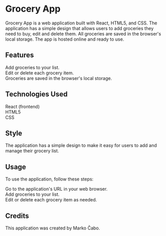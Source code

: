 # Grocery App
Grocery App is a web application built with React, HTML5, and CSS. The application has a simple design that allows users to add groceries they need to buy, edit and delete them. All groceries are saved in the browser's local storage. The app is hosted online and ready to use.

## Features
Add groceries to your list.  
Edit or delete each grocery item.  
Groceries are saved in the browser's local storage.

## Technologies Used  
React (frontend)  
HTML5  
CSS

## Style
The application has a simple design to make it easy for users to add and manage their grocery list.

## Usage
To use the application, follow these steps:

Go to the application's URL in your web browser.  
Add groceries to your list.  
Edit or delete each grocery item as needed.

## Credits
This application was created by Marko Čabo.
